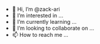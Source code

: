 - 👋 Hi, I’m @zack-ari
- 👀 I’m interested in ...
- 🌱 I’m currently learning ...
- 💞️ I’m looking to collaborate on ...
- 📫 How to reach me ...

<!---
zack-ari/zack-ari is a ✨ special ✨ repository because its `README.md` (this file) appears on your GitHub profile.
You can click the Preview link to take a look at your changes.
--->
